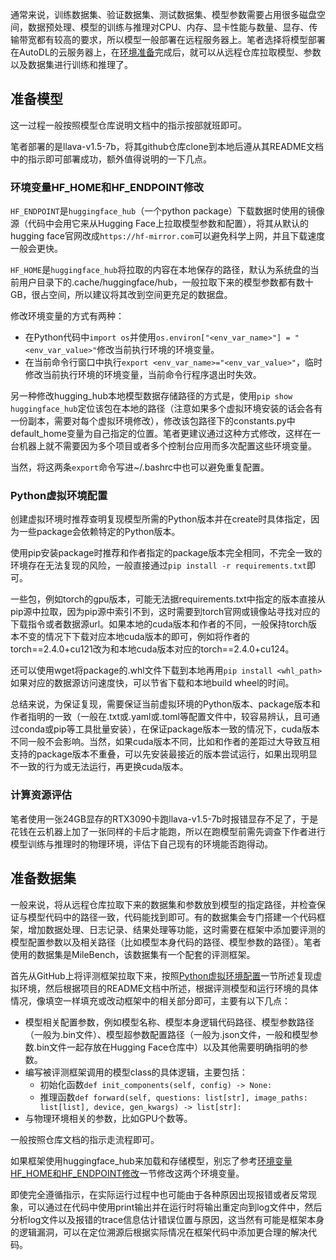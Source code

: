 通常来说，训练数据集、验证数据集、测试数据集、模型参数需要占用很多磁盘空间，数据预处理、模型的训练与推理对CPU、内存、显卡性能与数量、显存、传输带宽都有较高的要求，所以模型一般部署在远程服务器上。笔者选择将模型部署在AutoDL的云服务器上，在[环境准备](./环境准备.md)完成后，就可以从远程仓库拉取模型、参数以及数据集进行训练和推理了。

## 准备模型

这一过程一般按照模型仓库说明文档中的指示按部就班即可。

笔者部署的是llava-v1.5-7b，将其github仓库clone到本地后遵从其README文档中的指示即可部署成功，额外值得说明的一下几点。

### 环境变量HF_HOME和HF_ENDPOINT修改

`HF_ENDPOINT`是`huggingface_hub`（一个python package）下载数据时使用的镜像源（代码中会用它来从Hugging Face上拉取模型参数和配置），将其从默认的hugging face官网改成`https://hf-mirror.com`可以避免科学上网，并且下载速度一般会更快。

`HF_HOME`是`huggingface_hub`将拉取的内容在本地保存的路径，默认为系统盘的当前用户目录下的.cache/huggingface/hub，一般拉取下来的模型参数都有数十GB，很占空间，所以建议将其改到空间更充足的数据盘。

修改环境变量的方式有两种：

* 在Python代码中`import os`并使用`os.environ["<env_var_name>"] = "<env_var_value>"`修改当前执行环境的环境变量。
* 在当前命令行窗口中执行`export <env_var_name>="<env_var_value>"`，临时修改当前执行环境的环境变量，当前命令行程序退出时失效。

另一种修改hugging_hub本地模型数据存储路径的方式是，使用`pip show huggingface_hub`定位该包在本地的路径（注意如果多个虚拟环境安装的话会各有一份副本，需要对每个虚拟环境修改），修改该包路径下的constants.py中default_home变量为自己指定的位置。笔者更建议通过这种方式修改，这样在一台机器上就不需要因为多个项目或者多个控制台应用而多次配置这些环境变量。

当然，将这两条`export`命令写进~/.bashrc中也可以避免重复配置。

### Python虚拟环境配置

创建虚拟环境时推荐查明复现模型所需的Python版本并在create时具体指定，因为一些package会依赖特定的Python版本。

使用pip安装package时推荐和作者指定的package版本完全相同，不完全一致的环境存在无法复现的风险，一般直接通过`pip install -r requirements.txt`即可。

一些包，例如torch的gpu版本，可能无法据requirements.txt中指定的版本直接从pip源中拉取，因为pip源中索引不到，这时需要到torch官网或镜像站寻找对应的下载指令或者数据源url。如果本地的cuda版本和作者的不同，一般保持torch版本不变的情况下下载对应本地cuda版本的即可，例如将作者的torch==2.4.0+cu121改为和本地cuda版本对应的torch==2.4.0+cu124。

还可以使用wget将package的.whl文件下载到本地再用`pip install <whl_path>`如果对应的数据源访问速度快，可以节省下载和本地build wheel的时间。

总结来说，为保证复现，需要保证当前虚拟环境的Python版本、package版本和作者指明的一致（一般在.txt或.yaml或.toml等配置文件中，较容易辨认，且可通过conda或pip等工具批量安装），在保证package版本一致的情况下，cuda版本不同一般不会影响。当然，如果cuda版本不同，比如和作者的差距过大导致互相支持的package版本不重叠，可以先安装最接近的版本尝试运行，如果出现明显不一致的行为或无法运行，再更换cuda版本。

### 计算资源评估

笔者使用一张24GB显存的RTX3090卡跑llava-v1.5-7b时报错显存不足了，于是花钱在云机器上加了一张同样的卡后才能跑，所以在跑模型前需先调查下作者进行模型训练与推理时的物理环境，评估下自己现有的环境能否跑得动。

## 准备数据集

一般来说，将从远程仓库拉取下来的数据集和参数放到模型的指定路径，并检查保证与模型代码中的路径一致，代码能找到即可。有的数据集会专门搭建一个代码框架，增加数据处理、日志记录、结果处理等功能，这时需要在框架中添加要评测的模型配置参数以及相关路径（比如模型本身代码的路径、模型参数的路径）。笔者使用的数据集是MileBench，该数据集有一个配套的评测框架。

首先从GitHub上将评测框架拉取下来，按照[Python虚拟环境配置](#python虚拟环境配置)一节所述复现虚拟环境，然后根据项目的README文档中所述，根据评测模型和运行环境的具体情况，像填空一样填充或改动框架中的相关部分即可，主要有以下几点：

* 模型相关配置参数，例如模型名称、模型本身逻辑代码路径、模型参数路径（一般为.bin文件）、模型超参数配置路径（一般为.json文件，一般和模型参数.bin文件一起存放在Hugging Face仓库中）以及其他需要明确指明的参数。
* 编写被评测框架调用的模型class的具体逻辑，主要包括：
    * 初始化函数`def init_components(self, config) -> None:`
    * 推理函数`def forward(self, questions: list[str], image_paths: list[list], device, gen_kwargs) -> list[str]:`
* 与物理环境相关的参数，比如GPU个数等。

一般按照仓库文档的指示走流程即可。

如果框架使用huggingface_hub来加载和存储模型，别忘了参考[环境变量HF_HOME和HF_ENDPOINT修改](#环境变量hf_home和hf_endpoint修改)一节修改这两个环境变量。

即使完全遵循指示，在实际运行过程中也可能由于各种原因出现报错或者反常现象，可以通过在代码中使用print输出并在运行时将输出重定向到log文件中，然后分析log文件以及报错的trace信息估计错误位置与原因，这当然有可能是框架本身的逻辑漏洞，可以在定位溯源后根据实际情况在框架代码中添加更合理的解决代码。